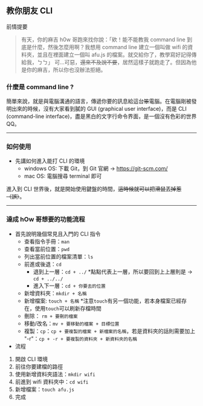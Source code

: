 ## 教你朋友 CLI

前情提要
>有天，你的麻吉 h0w 哥跑來找你說：「欸！能不能教我 command line 到底是什麼，然後怎麼用啊？我想用 command line 建立一個叫做 wifi 的資料夾，並且在裡面建立一個叫 afu.js 的檔案。就交給你了，教學寫好記得傳給我，ㄅㄅ」
可...可惡，~~還來不及說不要~~，居然這樣子就跑走了。但因為他是你的麻吉，所以你也沒辦法拒絕。

### 什麼是 command line ?
簡單來說，就是與電腦溝通的語言，傳遞你要的訊息給這台~~笨~~電腦。在電腦剛被發明出來的時候，沒有大家看到膩的 GUI (graphical user interface)，而是 CLI (command-line interface)，盡是黑白的文字行命令界面，是一個沒有色彩的世界QQ。

---
### 如何使用
- 先講如何進入能打 CLI 的環境
    - windows OS: 下載 Git，到 Git 官網 -> https://git-scm.com/ 
    - mac OS: 電腦搜尋 terminal 即可

進入到 CLI 世界後，就是開始使用鍵盤的時間，~~這時候就可以把滑鼠丟掉惹（誤）~~。

---
### 達成 hOw 哥想要的功能流程
- 首先說明幾個常見且入門的 CLI 指令
    - 查看指令手冊：`man`
    - 查看當前位置：`pwd` 
    - 列出當前位置的檔案清單：`ls`
    - 前進或後退：`cd` 
        - 退到上一層：`cd + ../`
        *點點代表上一層，所以要回到上上層則是 -> `cd + ../../`
        - 進入下一層：`cd + 你要去的位置`
    - 新增資料夾：`mkdir + 名稱`
    - 新增檔案: `touch + 名稱`
    *注意`touch`有另一個功能，若本身檔案已經存在，使用`touch`可以刷新存檔時間
    - 刪除： `rm + 要刪的檔案`
    - 移動/改名：`mv + 要移動的檔案 + 目標位置`
    - 複製：`cp`：`cp + 要複製的檔案 + 新檔案的名稱`，若是資料夾的話則需要加上 "-r"：`cp + -r + 要複製的資料夾 + 新資料夾的名稱`
- 流程
1. 開啟 CLI 環境 
2. 前往你要建檔的路徑
3. 使用新增資料夾語法：`mkdir wifi`
4. 前進到 wifi 資料夾中：`cd wifi`
5. 新增檔案：`touch afu.js`
6. 完成
